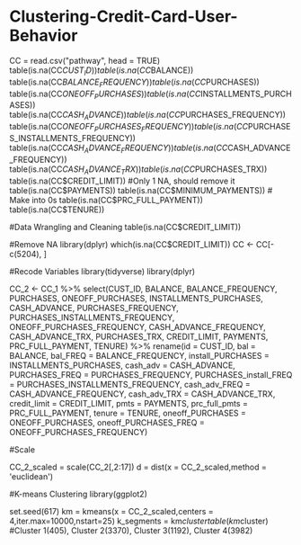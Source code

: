 # Clustering-Credit-Card-User-Behavior

CC = read.csv("pathway", head = TRUE)
table(is.na(CC$CUST_ID))
table(is.na(CC$BALANCE))
table(is.na(CC$BALANCE_FREQUENCY))
table(is.na(CC$PURCHASES))
table(is.na(CC$ONEOFF_PURCHASES))
table(is.na(CC$INSTALLMENTS_PURCHASES))
table(is.na(CC$CASH_ADVANCE))
table(is.na(CC$PURCHASES_FREQUENCY))
table(is.na(CC$ONEOFF_PURCHASES_FREQUENCY))
table(is.na(CC$PURCHASES_INSTALLMENTS_FREQUENCY))
table(is.na(CC$CASH_ADVANCE_FREQUENCY))
table(is.na(CC$CASH_ADVANCE_FREQUENCY))
table(is.na(CC$CASH_ADVANCE_TRX))
table(is.na(CC$PURCHASES_TRX))
table(is.na(CC$CREDIT_LIMIT)) #Only 1 NA, should remove it
table(is.na(CC$PAYMENTS))
table(is.na(CC$MINIMUM_PAYMENTS)) # Make into 0s
table(is.na(CC$PRC_FULL_PAYMENT))
table(is.na(CC$TENURE))

#Data Wrangling and Cleaning
table(is.na(CC$CREDIT_LIMIT))

#Remove NA
library(dplyr)
which(is.na(CC$CREDIT_LIMIT))
CC <- CC[-c(5204), ]

#Recode Variables
library(tidyverse)
library(dplyr)

CC_2 <- CC_1 %>%
  select(CUST_ID, BALANCE, BALANCE_FREQUENCY, PURCHASES, ONEOFF_PURCHASES, INSTALLMENTS_PURCHASES, CASH_ADVANCE, PURCHASES_FREQUENCY, PURCHASES_INSTALLMENTS_FREQUENCY, ONEOFF_PURCHASES_FREQUENCY,
         CASH_ADVANCE_FREQUENCY, CASH_ADVANCE_TRX, PURCHASES_TRX, CREDIT_LIMIT, PAYMENTS, PRC_FULL_PAYMENT, TENURE) %>%
  rename(id = CUST_ID, bal = BALANCE, bal_FREQ = BALANCE_FREQUENCY, install_PURCHASES = INSTALLMENTS_PURCHASES, cash_adv = CASH_ADVANCE, PURCHASES_FREQ = PURCHASES_FREQUENCY, PURCHASES_install_FREQ = PURCHASES_INSTALLMENTS_FREQUENCY,
         cash_adv_FREQ = CASH_ADVANCE_FREQUENCY, cash_adv_TRX = CASH_ADVANCE_TRX, credit_limit = CREDIT_LIMIT, pmts = PAYMENTS, prc_full_pmts = PRC_FULL_PAYMENT, tenure = TENURE, oneoff_PURCHASES = ONEOFF_PURCHASES, oneoff_PURCHASES_FREQ = ONEOFF_PURCHASES_FREQUENCY)


#Scale

CC_2_scaled = scale(CC_2[,2:17]) 
d = dist(x = CC_2_scaled,method = 'euclidean') 


#K-means Clustering
library(ggplot2)

set.seed(617)
km = kmeans(x = CC_2_scaled,centers = 4,iter.max=10000,nstart=25)
k_segments = km$cluster
table(km$cluster) #Cluster 1(405), Cluster 2(3370), Cluster 3(1192), Cluster 4(3982)





